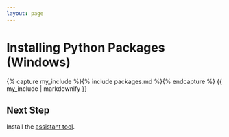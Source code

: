 ```yaml
---
layout: page
---
```


# Installing Python Packages (Windows)

{% capture my_include %}{% include packages.md %}{% endcapture %}
{{ my_include | markdownify }}

## Next Step

Install the [assistant tool](./progtool.md).
